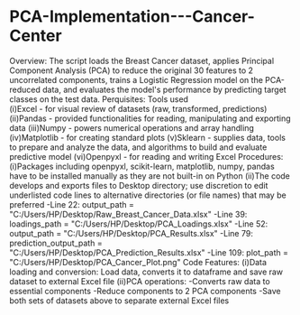 # PCA-Implementation---Cancer-Center
Overview: The script loads the Breast Cancer dataset, applies Principal Component Analysis (PCA) to reduce the original 30 features to 2 uncorrelated components, trains a Logistic Regression model on the PCA-reduced data, and evaluates the model's performance by predicting target classes on the test data.
Perquisites: Tools used  
  (i)Excel	- for visual review of datasets (raw, transformed, predictions)
  (ii)Pandas - provided functionalities for reading, manipulating and exporting data
  (iii)Numpy -	powers numerical operations and array handling
  (iv)Matplotlib - for creating standard plots
  (v)Sklearn	- supplies data, tools to prepare and analyze the data, and algorithms to build and evaluate predictive model
  (vi)Openpyxl - for reading and writing Excel 
Procedures: 
  (i)Packages including openpyxl, scikit-learn, matplotlib, numpy, pandas have to be installed manually as they are not built-in on Python 
  (ii)The code develops and exports files to Desktop directory; use discretion to edit underlisted code lines to alternative directories (or file names) that may be preferred
      -Line 22: output_path = "C:/Users/HP/Desktop/Raw_Breast_Cancer_Data.xlsx"
      -Line 39: loadings_path = "C:/Users/HP/Desktop/PCA_Loadings.xlsx"
      -Line 52: output_path = "C:/Users/HP/Desktop/PCA_Results.xlsx"
      -Line 79: prediction_output_path = "C:/Users/HP/Desktop/PCA_Prediction_Results.xlsx"
      -Line 109: plot_path = "C:/Users/HP/Desktop/PCA_Cancer_Plot.png"
Code Features:
  (i)Data loading and conversion:
     Load data, converts it to dataframe and save raw dataset to external Excel file
  (ii)PCA operations:
      -Converts raw data to essential components
      -Reduce components to 2 PCA components
      -Save both sets of datasets above to separate external Excel files

